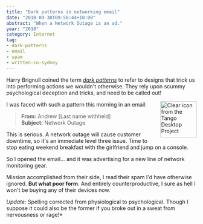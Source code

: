 ```yaml
---
title: "Dark patterns in networking email"
date: "2018-09-30T09:58:44+10:00"
abstract: "When a Network Outage is an ad."
year: "2018"
category: Internet
tag:
- dark-patterns
- email
- spam
- written-in-sydney
---
```

Harry Brignull coined the term *[dark patterns]* to refer to designs that trick us into performing actions we wouldn't otherwise. They rely upon scummy psychological deception and tricks, and need to be called out!

<img src="https://rubenerd.com/files/stock/tango-mail-mark-junk.svg" alt="Clear icon from the Tango Desktop Project" style="width:96px; height:96px; float:right; margin:0 0 1em 2em" /></p>

I was faced with such a pattern this morning in an email:

> **From:** Andrew [Last name withheld]  
> **Subject:** Network Outage

This is serious. A network outage will cause customer downtime, so it's an immediate level three issue. Time to stop eating weekend breakfast with the girlfriend and jump on a console.

So I opened the email... and it was advertising for a new line of network monitoring gear.

Mission accomplished from their side, I read their spam I'd have otherwise ignored. **But what poor form**. And entirely counterproductive, I sure as hell I won't be buying any of their devices now.

*Update:* Spelling corrected from physiological to psychological. Though I suppose it could also be the former if you broke out in a sweat from nervousness or rage!*

[dark patterns]: https://darkpatterns.org/


